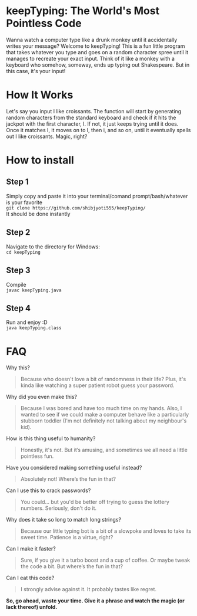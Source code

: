 # keepTyping: The World's Most Pointless Code
Wanna watch a computer type like a drunk monkey until it accidentally writes your message?
Welcome to keepTyping! This is a fun little program that takes whatever you type and goes on a random character spree until it manages to recreate your exact input. Think of it like a monkey with a keyboard who somehow, someway, ends up typing out Shakespeare. But in this case, it's your input!

# How It Works
Let's say you input I like croissants. The function will start by generating random characters from the standard keyboard and check if it hits the jackpot with the first character, I. If not, it just keeps trying until it does. Once it matches I, it moves on to l, then i, and so on, until it eventually spells out I like croissants. Magic, right?

# How to install
## Step 1
Simply copy and paste it into your terminal/comand prompt/bash/whatever is your favorite  
```git clone https://github.com/shibjyoti555/keepTyping/```  
It should be done instantly
## Step 2
Navigate to the directory
for Windows:  
```cd keepTyping```
## Step 3
Compile  
```javac keepTyping.java```
## Step 4
Run and enjoy :D  
```java keepTyping.class```

# FAQ
Why this?
>Because who doesn't love a bit of randomness in their life? Plus, it's kinda like watching a super patient robot guess your password.

Why did you even make this?
> Because I was bored and have too much time on my hands. Also, I wanted to see if we could make a computer behave like a particularly stubborn toddler (I'm not definitely not talking about my neighbour's kid).

How is this thing useful to humanity?
> Honestly, it's not. But it’s amusing, and sometimes we all need a little pointless fun.

Have you considered making something useful instead?
> Absolutely not! Where’s the fun in that?

Can I use this to crack passwords?
> You could... but you'd be better off trying to guess the lottery numbers. Seriously, don't do it.

Why does it take so long to match long strings?
> Because our little typing bot is a bit of a slowpoke and loves to take its sweet time. Patience is a virtue, right?

Can I make it faster?
> Sure, if you give it a turbo boost and a cup of coffee. Or maybe tweak the code a bit. But where’s the fun in that?

Can I eat this code?
> I strongly advise against it. It probably tastes like regret.

**So, go ahead, waste your time. Give it a phrase and watch the magic (or lack thereof) unfold.**
